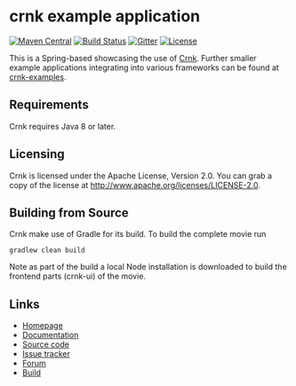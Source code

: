 # crnk example application


[![Maven Central](https://img.shields.io/maven-central/v/io.crnk/crnk-core.svg)](http://mvnrepository.com/artifact/io.crnk/crnk-core)
[![Build Status](https://travis-ci.org/crnk-movie/crnk-example.svg?branch=master)](https://travis-ci.org/crnk-movie/crnk-example)
[![Gitter](https://img.shields.io/gitter/room/crkn-io/lobby.svg)](https://gitter.im/crnk-io/Lobby)
[![License](https://img.shields.io/badge/License-Apache%202.0-yellowgreen.svg)](https://github.com/crnk-movie/crnk-framework/blob/master/LICENSE.txt)


This is a Spring-based showcasing the use of [Crnk](https://github.com/crnk-movie/crnk-framework).
Further smaller example applications integrating into various frameworks can be found at 
[crnk-examples](https://github.com/crnk-movie/crnk-framework/tree/master/crnk-examples).


## Requirements

Crnk requires Java 8 or later. 

## Licensing

Crnk is licensed under the Apache License, Version 2.0.
You can grab a copy of the license at http://www.apache.org/licenses/LICENSE-2.0.


## Building from Source

Crnk make use of Gradle for its build. To build the complete movie run

    gradlew clean build
    
Note as part of the build a local Node installation is downloaded to build the frontend parts (crnk-ui) of the movie.    


## Links

* [Homepage](http://www.crnk.io)
* [Documentation](http://www.crnk.io/documentation)
* [Source code](https://github.com/crnk-movie/crnk-framework/)
* [Issue tracker](https://github.com/crnk-movie/crnk-framework/issues)
* [Forum](https://gitter.im/crnk-io/Lobby)
* [Build](https://travis-ci.org/crnk-movie/crnk-framework/)